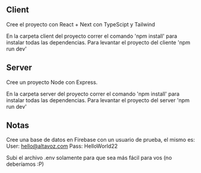 ## Client

Cree el proyecto con React + Next con TypeScipt y Tailwind

En la carpeta client del proyecto correr el comando 'npm install' para instalar todas las dependencias.
Para levantar el proyecto del cliente 'npm run dev'


## Server

Cree un proyecto Node con Express.

En la carpeta server del proyecto correr el comando 'npm install' para instalar todas las dependencias.
Para levantar el proyecto del server 'npm run dev'


## Notas
Cree una base de datos en Firebase con un usuario de prueba, el mismo es:
User: hello@altavoz.com
Pass: HelloWorld22

Subi el archivo .env solamente para que sea más fácil para vos (no deberíamos :P)
